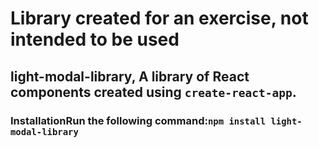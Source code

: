 # Library created for an exercise, not intended to be used

## light-modal-library, A library of React components created using `create-react-app`.

### InstallationRun the following command:`npm install light-modal-library`